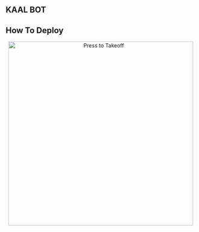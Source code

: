 
## KAAL BOT
 



## How To Deploy 

<p align="center">
<a href = "https://heroku.com/deploy?template=https://github.com/code-rgb/USERGE-X/tree/alpha"><img src="https://telegra.ph/file/3bab32afef881c3fef29a.jpg" alt="Press to Takeoff" width="490px"></a></p>
<br>

